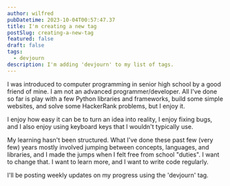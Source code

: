 ```yaml
---
author: wilfred
pubDatetime: 2023-10-04T00:57:47.37
title: I'm creating a new tag
postSlug: creating-a-new-tag
featured: false
draft: false
tags:
  - devjourn
description: I'm adding 'devjourn' to my list of tags.
---
```


I was introduced to computer programming in senior high school by a good friend of mine. I am not an advanced programmer/developer. All I've done so far is play with a few Python libraries and frameworks, build some simple websites, and solve some HackerRank problems, but I enjoy it. 

I enjoy how easy it can be to turn an idea into reality, I enjoy fixing bugs, and I also enjoy using keyboard keys that I wouldn't typically use. 

My learning hasn't been structured. What I've done these past few (very few) years mostly involved jumping between concepts, languages, and libraries, and I made the jumps when I felt free from school "duties". I want to change that. I want to learn more, and I want to write code regularly. 

I'll be posting weekly updates on my progress using the 'devjourn' tag.
